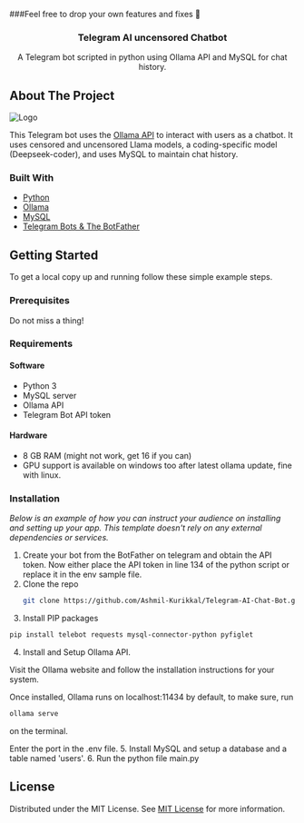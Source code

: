 ###Feel free to drop your own features and fixes 🤎
<br/>
<div align="center">

<h3 align="center">Telegram AI uncensored Chatbot</h3>
<p align="center">
A Telegram bot scripted in python using Ollama API and MySQL for chat history.


  


</p>
</div>

## About The Project

![Logo](https://i.postimg.cc/K88h3t5V/logo1.jpg)

This Telegram bot uses the [Ollama API](https://ollama.com/) to interact with users as a chatbot. It uses censored and uncensored Llama models, a coding-specific model (Deepseek-coder), and uses MySQL to maintain chat history.
### Built With

- [Python](https://python.org)
- [Ollama](https://ollama.com)
- [MySQL](https://mysql.com)
- [Telegram Bots & The BotFather](https://telegram.org/blog/bot-revolution)
## Getting Started

To get a local copy up and running follow these simple example steps.
### Prerequisites

Do not miss a thing!
### Requirements
#### Software
- Python 3
- MySQL server
- Ollama API
- Telegram Bot API token

#### Hardware
- 8 GB RAM (might not work, get 16 if you can)
- GPU support is available on windows too after latest ollama update, fine with linux.
### Installation

_Below is an example of how you can instruct your audience on installing and setting up your app. This template doesn't rely on any external dependencies or services._

1. Create your bot from the BotFather on telegram and obtain the API token. Now either place the API token in line 134 of the python script or replace it in the env sample file.
2. Clone the repo
   ```sh
   git clone https://github.com/Ashmil-Kurikkal/Telegram-AI-Chat-Bot.git
   ```
3. Install PIP packages
```bash
pip install telebot requests mysql-connector-python pyfiglet
```
4. Install and Setup Ollama API.

Visit the Ollama website and follow the installation instructions for your system.

Once installed, Ollama runs on localhost:11434 by default, to make sure, run 
```sh
ollama serve
```
on the terminal.

Enter the port in the .env file.
5. Install MySQL and setup a database and a table named 'users'.
6. Run the python file main.py


## License

Distributed under the MIT License. See [MIT License](https://opensource.org/licenses/MIT) for more information.
